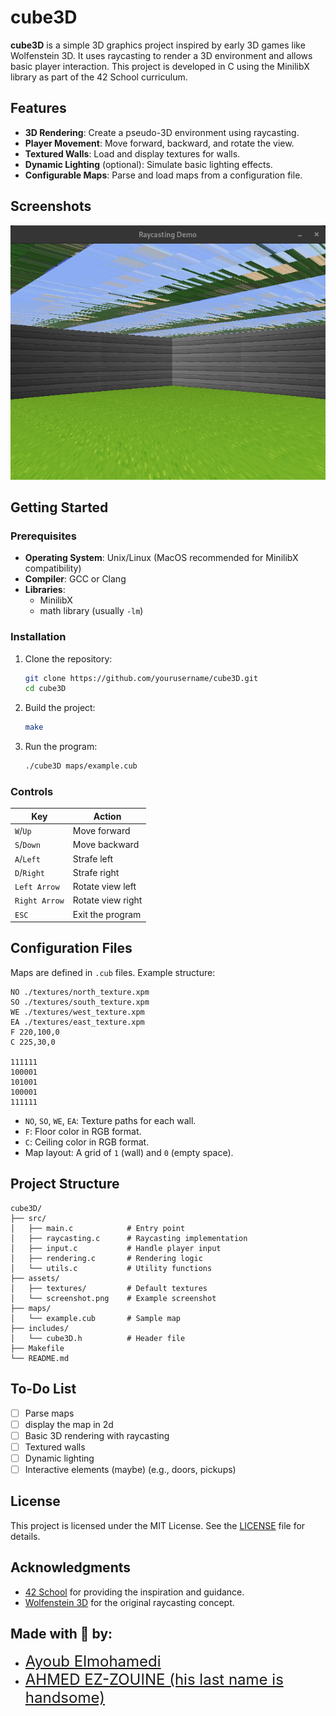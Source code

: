 # cube3D

**cube3D** is a simple 3D graphics project inspired by early 3D games like Wolfenstein 3D. It uses raycasting to render a 3D environment and allows basic player interaction. This project is developed in C using the MinilibX library as part of the 42 School curriculum.

## Features

- **3D Rendering**: Create a pseudo-3D environment using raycasting.
- **Player Movement**: Move forward, backward, and rotate the view.
- **Textured Walls**: Load and display textures for walls.
- **Dynamic Lighting** (optional): Simulate basic lighting effects.
- **Configurable Maps**: Parse and load maps from a configuration file.

## Screenshots

![Screenshot of cube3D gameplay](./assets/raycasting_sshot.png)

## Getting Started

### Prerequisites

- **Operating System**: Unix/Linux (MacOS recommended for MinilibX compatibility)
- **Compiler**: GCC or Clang
- **Libraries**:
  - MinilibX
  - math library (usually `-lm`)

### Installation

1. Clone the repository:

   ```bash
   git clone https://github.com/yourusername/cube3D.git
   cd cube3D
   ```

2. Build the project:

   ```bash
   make
   ```

3. Run the program:

   ```bash
   ./cube3D maps/example.cub
   ```

### Controls

| Key           | Action                |
|---------------|-----------------------|
| `W`/`Up`      | Move forward          |
| `S`/`Down`    | Move backward         |
| `A`/`Left`    | Strafe left           |
| `D`/`Right`   | Strafe right          |
| `Left Arrow`  | Rotate view left      |
| `Right Arrow` | Rotate view right     |
| `ESC`         | Exit the program      |

## Configuration Files

Maps are defined in `.cub` files. Example structure:

```
NO ./textures/north_texture.xpm
SO ./textures/south_texture.xpm
WE ./textures/west_texture.xpm
EA ./textures/east_texture.xpm
F 220,100,0
C 225,30,0

111111
100001
101001
100001
111111
```

- `NO`, `SO`, `WE`, `EA`: Texture paths for each wall.
- `F`: Floor color in RGB format.
- `C`: Ceiling color in RGB format.
- Map layout: A grid of `1` (wall) and `0` (empty space).

## Project Structure

```
cube3D/
├── src/
│   ├── main.c            # Entry point
│   ├── raycasting.c      # Raycasting implementation
│   ├── input.c           # Handle player input
│   ├── rendering.c       # Rendering logic
│   └── utils.c           # Utility functions
├── assets/
│   ├── textures/         # Default textures
│   └── screenshot.png    # Example screenshot
├── maps/
│   └── example.cub       # Sample map
├── includes/
│   └── cube3D.h          # Header file
├── Makefile
└── README.md
```

## To-Do List

- [ ] Parse maps
- [ ] display the map in 2d
- [ ] Basic 3D rendering with raycasting
- [ ] Textured walls
- [ ] Dynamic lighting
- [ ] Interactive elements (maybe) (e.g., doors, pickups)

## License

This project is licensed under the MIT License. See the [LICENSE](./LICENSE) file for details.

## Acknowledgments

- [42 School](https://www.42.fr/) for providing the inspiration and guidance.
- [Wolfenstein 3D](https://en.wikipedia.org/wiki/Wolfenstein_3D) for the original raycasting concept.
  
## Made with :sparkling_heart: by:

<ul>
  <li><a href="https://github.com/ayoubelmohamedi" style="font-size: 24px;">Ayoub Elmohamedi</a></li>
  <li><a href="https://github.com/ahmedez-zouine" style="font-size: 24px;">AHMED EZ-ZOUINE (his last name is handsome)</a></li>
</ul>

